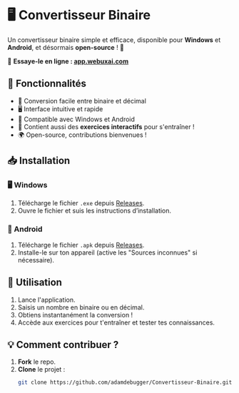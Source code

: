 # 🖥️ Convertisseur Binaire

Un convertisseur binaire simple et efficace, disponible pour **Windows** et **Android**, et désormais **open-source** ! 🚀

🔗 **Essaye-le en ligne : [app.webuxai.com](https://app.webuxai.com)**  

## 📌 Fonctionnalités
- 🔢 Conversion facile entre binaire et décimal
- 🖥️ Interface intuitive et rapide
- 📱 Compatible avec Windows et Android
- 📝 Contient aussi des **exercices interactifs** pour s'entraîner !
- 🌍 Open-source, contributions bienvenues !

## 📥 Installation

### 🖥️ Windows
1. Télécharge le fichier `.exe` depuis [Releases](https://github.com/adamdebugger/Convertisseur-Binaire/releases).
2. Ouvre le fichier et suis les instructions d’installation.

### 📱 Android
1. Télécharge le fichier `.apk` depuis [Releases](https://github.com/adamdebugger/Convertisseur-Binaire/releases).
2. Installe-le sur ton appareil (active les "Sources inconnues" si nécessaire).

## 🔧 Utilisation
1. Lance l'application.
2. Saisis un nombre en binaire ou en décimal.
3. Obtiens instantanément la conversion !
4. Accède aux exercices pour t'entraîner et tester tes connaissances.

## 💡 Comment contribuer ?
1. **Fork** le repo.
2. **Clone** le projet :  
   ```sh
   git clone https://github.com/adamdebugger/Convertisseur-Binaire.git

